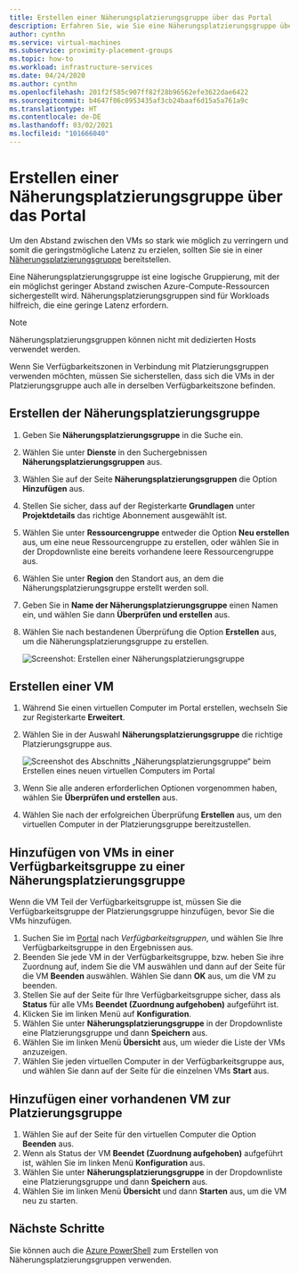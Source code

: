 ```yaml
---
title: Erstellen einer Näherungsplatzierungsgruppe über das Portal
description: Erfahren Sie, wie Sie eine Näherungsplatzierungsgruppe über das Azure-Portal erstellen.
author: cynthn
ms.service: virtual-machines
ms.subservice: proximity-placement-groups
ms.topic: how-to
ms.workload: infrastructure-services
ms.date: 04/24/2020
ms.author: cynthn
ms.openlocfilehash: 201f2f585c907ff82f28b96562efe3622dae6422
ms.sourcegitcommit: b4647f06c0953435af3cb24baaf6d15a5a761a9c
ms.translationtype: HT
ms.contentlocale: de-DE
ms.lasthandoff: 03/02/2021
ms.locfileid: "101666040"
---
```

# <a name="create-a-proximity-placement-group-using-the-portal"></a>Erstellen einer Näherungsplatzierungsgruppe über das Portal

Um den Abstand zwischen den VMs so stark wie möglich zu verringern und somit die geringstmögliche Latenz zu erzielen, sollten Sie sie in einer [Näherungsplatzierungsgruppe](../co-location.md#proximity-placement-groups) bereitstellen.

Eine Näherungsplatzierungsgruppe ist eine logische Gruppierung, mit der ein möglichst geringer Abstand zwischen Azure-Compute-Ressourcen sichergestellt wird. Näherungsplatzierungsgruppen sind für Workloads hilfreich, die eine geringe Latenz erfordern.

> [!NOTE]
> Näherungsplatzierungsgruppen können nicht mit dedizierten Hosts verwendet werden.
>
> Wenn Sie Verfügbarkeitszonen in Verbindung mit Platzierungsgruppen verwenden möchten, müssen Sie sicherstellen, dass sich die VMs in der Platzierungsgruppe auch alle in derselben Verfügbarkeitszone befinden.
>

## <a name="create-the-proximity-placement-group"></a>Erstellen der Näherungsplatzierungsgruppe

1. Geben Sie **Näherungsplatzierungsgruppe** in die Suche ein.
1. Wählen Sie unter **Dienste** in den Suchergebnissen **Näherungsplatzierungsgruppen** aus.
1. Wählen Sie auf der Seite **Näherungsplatzierungsgruppen** die Option **Hinzufügen** aus.
1. Stellen Sie sicher, dass auf der Registerkarte **Grundlagen** unter **Projektdetails** das richtige Abonnement ausgewählt ist.
1. Wählen Sie unter **Ressourcengruppe** entweder die Option **Neu erstellen** aus, um eine neue Ressourcengruppe zu erstellen, oder wählen Sie in der Dropdownliste eine bereits vorhandene leere Ressourcengruppe aus. 
1. Wählen Sie unter **Region** den Standort aus, an dem die Näherungsplatzierungsgruppe erstellt werden soll.
1. Geben Sie in **Name der Näherungsplatzierungsgruppe** einen Namen ein, und wählen Sie dann **Überprüfen und erstellen** aus.
1. Wählen Sie nach bestandenen Überprüfung die Option **Erstellen** aus, um die Näherungsplatzierungsgruppe zu erstellen.

    ![Screenshot: Erstellen einer Näherungsplatzierungsgruppe](./media/ppg/ppg.png)


## <a name="create-a-vm"></a>Erstellen einer VM

1. Während Sie einen virtuellen Computer im Portal erstellen, wechseln Sie zur Registerkarte **Erweitert**. 
1. Wählen Sie in der Auswahl **Näherungsplatzierungsgruppe** die richtige Platzierungsgruppe aus. 

    ![Screenshot des Abschnitts „Näherungsplatzierungsgruppe“ beim Erstellen eines neuen virtuellen Computers im Portal](./media/ppg/vm-ppg.png)

1. Wenn Sie alle anderen erforderlichen Optionen vorgenommen haben, wählen Sie **Überprüfen und erstellen** aus.
1. Wählen Sie nach der erfolgreichen Überprüfung **Erstellen** aus, um den virtuellen Computer in der Platzierungsgruppe bereitzustellen.


## <a name="add-vms-in-an-availability-set-to-a-proximity-placement-group"></a>Hinzufügen von VMs in einer Verfügbarkeitsgruppe zu einer Näherungsplatzierungsgruppe

Wenn die VM Teil der Verfügbarkeitsgruppe ist, müssen Sie die Verfügbarkeitsgruppe der Platzierungsgruppe hinzufügen, bevor Sie die VMs hinzufügen.

1. Suchen Sie im [Portal](https://portal.azure.com) nach *Verfügbarkeitsgruppen*, und wählen Sie Ihre Verfügbarkeitsgruppe in den Ergebnissen aus.
1. Beenden Sie jede VM in der Verfügbarkeitsgruppe, bzw. heben Sie ihre Zuordnung auf, indem Sie die VM auswählen und dann auf der Seite für die VM **Beenden** auswählen. Wählen Sie dann **OK** aus, um die VM zu beenden.
1. Stellen Sie auf der Seite für Ihre Verfügbarkeitsgruppe sicher, dass als **Status** für alle VMs **Beendet (Zuordnung aufgehoben)** aufgeführt ist.
1. Klicken Sie im linken Menü auf **Konfiguration**.
1. Wählen Sie unter **Näherungsplatzierungsgruppe** in der Dropdownliste eine Platzierungsgruppe und dann **Speichern** aus.
1. Wählen Sie im linken Menü **Übersicht** aus, um wieder die Liste der VMs anzuzeigen. 
1. Wählen Sie jeden virtuellen Computer in der Verfügbarkeitsgruppe aus, und wählen Sie dann auf der Seite für die einzelnen VMs **Start** aus. 


## <a name="add-existing-vm-to-placement-group"></a>Hinzufügen einer vorhandenen VM zur Platzierungsgruppe 


1. Wählen Sie auf der Seite für den virtuellen Computer die Option **Beenden** aus.
1. Wenn als Status der VM **Beendet (Zuordnung aufgehoben)** aufgeführt ist, wählen Sie im linken Menü **Konfiguration** aus.
1. Wählen Sie unter **Näherungsplatzierungsgruppe** in der Dropdownliste eine Platzierungsgruppe und dann **Speichern** aus.
1. Wählen Sie im linken Menü **Übersicht** und dann **Starten** aus, um die VM neu zu starten.

 

## <a name="next-steps"></a>Nächste Schritte

Sie können auch die [Azure PowerShell](proximity-placement-groups.md) zum Erstellen von Näherungsplatzierungsgruppen verwenden.